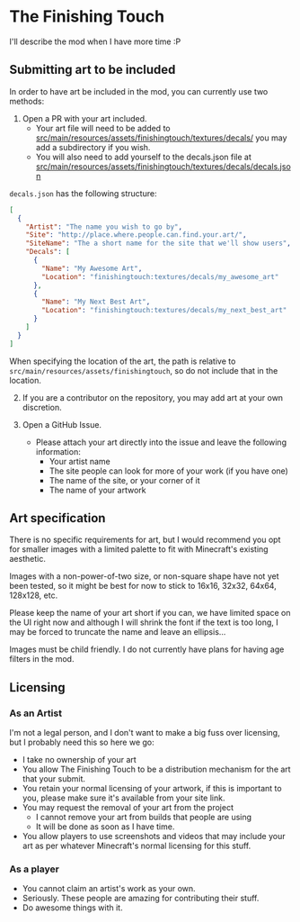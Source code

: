 The Finishing Touch
=

I'll describe the mod when I have more time :P



Submitting art to be included
-----------------------------

In order to have art be included in the mod, you can currently use two methods:

1) Open a PR with your art included.
   * Your art file will need to be added to [src/main/resources/assets/finishingtouch/textures/decals/](https://github.com/AtomicBlom/TheFinishingTouch/blob/master/src/main/resources/assets/finishingtouch/textures/decals/) you may add a subdirectory if you wish.
   * You will also need to add yourself to the decals.json file at 
[src/main/resources/assets/finishingtouch/textures/decals/decals.json](https://github.com/AtomicBlom/TheFinishingTouch/blob/master/src/main/resources/assets/finishingtouch/textures/decals/decals.json)

`decals.json` has the following structure:
```json
[
  {
    "Artist": "The name you wish to go by",
    "Site": "http://place.where.people.can.find.your.art/",
    "SiteName": "The a short name for the site that we'll show users",
    "Decals": [
      {
        "Name": "My Awesome Art",
        "Location": "finishingtouch:textures/decals/my_awesome_art"
      },
      {
        "Name": "My Next Best Art",
        "Location": "finishingtouch:textures/decals/my_next_best_art"
      }
    ]
  }
]
```

When specifying the location of the art, the path is relative to `src/main/resources/assets/finishingtouch`, so do not include that in the location.

2) If you are a contributor on the repository, you may add art at your own discretion.

3) Open a GitHub Issue.
    * Please attach your art directly into the issue and leave the following information:
        * Your artist name
        * The site people can look for more of your work (if you have one)
        * The name of the site, or your corner of it
        * The name of your artwork

Art specification
-----------------
There is no specific requirements for art, but I would recommend you opt for smaller images with a limited palette to fit with Minecraft's existing aesthetic.

Images with a non-power-of-two size, or non-square shape have not yet been tested, so it might be best for now to stick to 16x16, 32x32, 64x64, 128x128, etc.
 
Please keep the name of your art short if you can, we have limited space on the UI right now and although I will shrink 
the font if the text is too long, I may be forced to truncate the name and leave an ellipsis...  

Images must be child friendly. I do not currently have plans for having age filters in the mod.

Licensing
---------
### As an Artist

I'm not a legal person, and I don't want to make a big fuss over licensing, but I probably need this so here we go:
* I take no ownership of your art
* You allow The Finishing Touch to be a distribution mechanism for the art that your submit.
* You retain your normal licensing of your artwork, if this is important to you, please make sure it's available from 
  your site link.
* You may request the removal of your art from the project
  * I cannot remove your art from builds that people are using
  * It will be done as soon as I have time.
 * You allow players to use screenshots and videos that may include your art as per whatever Minecraft's normal 
   licensing for this stuff.


### As a player
* You cannot claim an artist's work as your own.
* Seriously. These people are amazing for contributing their stuff.
* Do awesome things with it.
